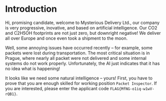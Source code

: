 # Introduction

Hi, promising candidate, welcome to Mysterious Delivery Ltd., our company is very progressive, inovative, and based on artificial intelligence. Our CO2 and C2H5OH footprints are not just zero, but downright negative! We deliver all over Europe and once even took a shipment to the moon.

Well, some annoying issues have occurred recently – for example, some packets were lost during transportation. The most critical situation is in Prague, where nearly all packet were not delivered and some internal systems do not work properly. Unfortunately, the AI just indicates that it has no idea what is happening!

It looks like we need some natural intelligence – yours! First, you have to prove that you are enough skilled for working position `Packet Inspector`. If you are interested, please enter the applicant code `FLAG{MfNG-o1iq-w1wV-rQB1}`.
